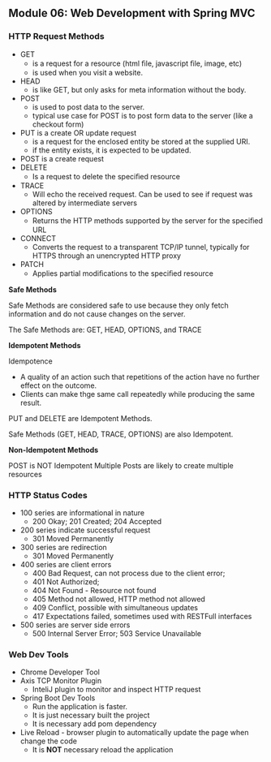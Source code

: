 ## Module 06: Web Development with Spring MVC

### HTTP Request Methods
- GET
	- is a request for a resource (html ﬁle, javascript ﬁle, image, etc)
	- is used when you visit a website.
- HEAD
	- is like GET, but only asks for meta information without the body.
- POST
	- is used to post data to the server.
	- typical use case for POST is to post form data to the server (like a checkout form)
- PUT is a create OR update request
	- is a request for the enclosed entity be stored at the supplied URI.
	- if the entity exists, it is expected to be updated.
- POST is a create request
- DELETE
	- Is a request to delete the speciﬁed resource
- TRACE
	- Will echo the received request. Can be used to see if request was altered by intermediate servers
- OPTIONS
	- Returns the HTTP methods supported by the server for the speciﬁed URL
- CONNECT
	- Converts the request to a transparent TCP/IP tunnel, typically for HTTPS through an unencrypted HTTP proxy
- PATCH
	- Applies partial modiﬁcations to the speciﬁed resource

**Safe Methods**

Safe Methods are considered safe to use because they only fetch information and do not cause changes on the server.

The Safe Methods are: GET, HEAD, OPTIONS, and TRACE

**Idempotent Methods**

Idempotence
- A quality of an action such that repetitions of the action have no further effect on the outcome.
- Clients can make thge same call repeatedly while producing the same result.

PUT and DELETE are Idempotent Methods.

Safe Methods (GET, HEAD, TRACE, OPTIONS) are also Idempotent.

**Non-Idempotent Methods**

POST is NOT Idempotent
Multiple Posts are likely to create multiple resources

### HTTP Status Codes
- 100 series are informational in nature
	- 200 Okay;
	201 Created;
	204 Accepted
- 200 series indicate successful request
	- 301 Moved Permanently
- 300 series are redirection
	- 301 Moved Permanently
- 400 series are client errors
	- 400 Bad Request, can not process due to the client error;
	- 401 Not Authorized;
	- 404 Not Found - Resource not found
	- 405 Method not allowed, HTTP method not allowed
	- 409 Conflict, possible with simultaneous updates
	- 417 Expectations failed, sometimes used with RESTFull interfaces
- 500 series are server side errors
	- 500 Internal Server Error; 503 Service Unavailable

### Web Dev Tools
- Chrome Developer Tool
- Axis TCP Monitor Plugin
    - InteliJ plugin to monitor and inspect HTTP request
- Spring Boot Dev Tools
    - Run the application is faster.
    - It is just necessary built the project
    - It is necessary add pom dependency
- Live Reload - browser plugin to automatically update the page when change the code
    - It is __NOT__ necessary reload the application